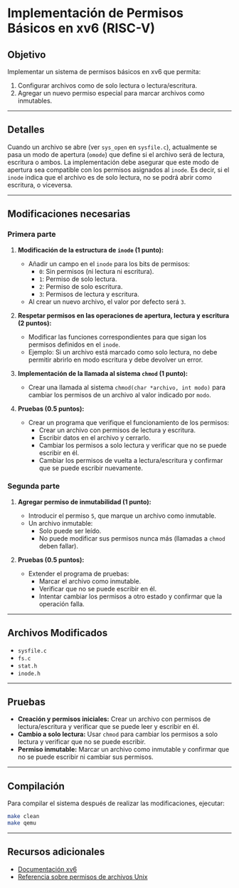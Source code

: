 
# Implementación de Permisos Básicos en xv6 (RISC-V)

## Objetivo

Implementar un sistema de permisos básicos en xv6 que permita:

1. Configurar archivos como de solo lectura o lectura/escritura.
2. Agregar un nuevo permiso especial para marcar archivos como inmutables.

---

## Detalles

Cuando un archivo se abre (ver `sys_open` en `sysfile.c`), actualmente se pasa un modo de apertura (`omode`) que define si el archivo será de lectura, escritura o ambos. La implementación debe asegurar que este modo de apertura sea compatible con los permisos asignados al `inode`. Es decir, si el `inode` indica que el archivo es de solo lectura, no se podrá abrir como escritura, o viceversa.

---

## Modificaciones necesarias

### Primera parte

1. **Modificación de la estructura de `inode` (1 punto):**
   - Añadir un campo en el `inode` para los bits de permisos:
     - `0`: Sin permisos (ni lectura ni escritura).
     - `1`: Permiso de solo lectura.
     - `2`: Permiso de solo escritura.
     - `3`: Permisos de lectura y escritura.
   - Al crear un nuevo archivo, el valor por defecto será `3`.

2. **Respetar permisos en las operaciones de apertura, lectura y escritura (2 puntos):**
   - Modificar las funciones correspondientes para que sigan los permisos definidos en el `inode`.
   - Ejemplo: Si un archivo está marcado como solo lectura, no debe permitir abrirlo en modo escritura y debe devolver un error.

3. **Implementación de la llamada al sistema `chmod` (1 punto):**
   - Crear una llamada al sistema `chmod(char *archivo, int modo)` para cambiar los permisos de un archivo al valor indicado por `modo`.

4. **Pruebas (0.5 puntos):**
   - Crear un programa que verifique el funcionamiento de los permisos:
     - Crear un archivo con permisos de lectura y escritura.
     - Escribir datos en el archivo y cerrarlo.
     - Cambiar los permisos a solo lectura y verificar que no se puede escribir en él.
     - Cambiar los permisos de vuelta a lectura/escritura y confirmar que se puede escribir nuevamente.

### Segunda parte

1. **Agregar permiso de inmutabilidad (1 punto):**
   - Introducir el permiso `5`, que marque un archivo como inmutable.
   - Un archivo inmutable:
     - Solo puede ser leído.
     - No puede modificar sus permisos nunca más (llamadas a `chmod` deben fallar).

2. **Pruebas (0.5 puntos):**
   - Extender el programa de pruebas:
     - Marcar el archivo como inmutable.
     - Verificar que no se puede escribir en él.
     - Intentar cambiar los permisos a otro estado y confirmar que la operación falla.

---

## Archivos Modificados

- `sysfile.c`
- `fs.c`
- `stat.h`
- `inode.h`

---

## Pruebas

- **Creación y permisos iniciales:** Crear un archivo con permisos de lectura/escritura y verificar que se puede leer y escribir en él.
- **Cambio a solo lectura:** Usar `chmod` para cambiar los permisos a solo lectura y verificar que no se puede escribir.
- **Permiso inmutable:** Marcar un archivo como inmutable y confirmar que no se puede escribir ni cambiar sus permisos.

---

## Compilación

Para compilar el sistema después de realizar las modificaciones, ejecutar:

```bash
make clean
make qemu
```

---

## Recursos adicionales

- [Documentación xv6](https://pdos.csail.mit.edu/6.828/2021/xv6.html)
- [Referencia sobre permisos de archivos Unix](https://en.wikipedia.org/wiki/File_system_permissions)
